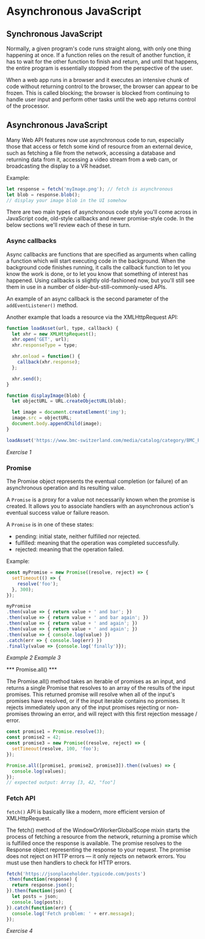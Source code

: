 # Asynchronous JavaScript

## Synchronous JavaScript

Normally, a given program's code runs straight along, with only one thing happening at once. If a function relies on the result of another function, it has to wait for the other function to finish and return, and until that happens, the entire program is essentially stopped from the perspective of the user.

When a web app runs in a browser and it executes an intensive chunk of code without returning control to the browser, the browser can appear to be frozen. This is called blocking; the browser is blocked from continuing to handle user input and perform other tasks until the web app returns control of the processor.


## Asynchronous JavaScript

Many Web API features now use asynchronous code to run, especially those that access or fetch some kind of resource from an external device, such as fetching a file from the network, accessing a database and returning data from it, accessing a video stream from a web cam, or broadcasting the display to a VR headset.

Example:

```js
let response = fetch('myImage.png'); // fetch is asynchronous
let blob = response.blob();
// display your image blob in the UI somehow
```
There are two main types of asynchronous code style you'll come across in JavaScript code, old-style callbacks and newer promise-style code. In the below sections we'll review each of these in turn.

### Async callbacks

Async callbacks are functions that are specified as arguments when calling a function which will start executing code in the background. When the background code finishes running, it calls the callback function to let you know the work is done, or to let you know that something of interest has happened. Using callbacks is slightly old-fashioned now, but you'll still see them in use in a number of older-but-still-commonly-used APIs.

An example of an async callback is the second parameter of the `addEventListener()` method.

Another example that loads a resource via the XMLHttpRequest API:
```js
function loadAsset(url, type, callback) {
  let xhr = new XMLHttpRequest();
  xhr.open('GET', url);
  xhr.responseType = type;

  xhr.onload = function() {
    callback(xhr.response);
  };

  xhr.send();
}

function displayImage(blob) {
  let objectURL = URL.createObjectURL(blob);

  let image = document.createElement('img');
  image.src = objectURL;
  document.body.appendChild(image);
}

loadAsset('https://www.bmc-switzerland.com/media/catalog/category/BMC_Parent_Category_Header_Image_Mountain_All_Mountain_1.jpg', 'blob', displayImage);
```
*Exercise 1*

### Promise

The Promise object represents the eventual completion (or failure) of an asynchronous operation and its resulting value.

A `Promise` is a proxy for a value not necessarily known when the promise is created. It allows you to associate handlers with an asynchronous action's eventual success value or failure reason.

A `Promise` is in one of these states:
- pending: initial state, neither fulfilled nor rejected.
- fulfilled: meaning that the operation was completed successfully.
- rejected: meaning that the operation failed.

Example:
```js
const myPromise = new Promise((resolve, reject) => {
  setTimeout(() => {
    resolve('foo');
  }, 300);
});

myPromise
.then(value => { return value + ' and bar'; })
.then(value => { return value + ' and bar again'; })
.then(value => { return value + ' and again'; })
.then(value => { return value + ' and again'; })
.then(value => { console.log(value) })
.catch(err => { console.log(err) })
.finally(value => {console.log('finally')});
```
*Example 2*
*Example 3*

*** Promise.all() ***

The Promise.all() method takes an iterable of promises as an input, and returns a single Promise that resolves to an array of the results of the input promises. This returned promise will resolve when all of the input's promises have resolved, or if the input iterable contains no promises. It rejects immediately upon any of the input promises rejecting or non-promises throwing an error, and will reject with this first rejection message / error.

```js
const promise1 = Promise.resolve(3);
const promise2 = 42;
const promise3 = new Promise((resolve, reject) => {
  setTimeout(resolve, 100, 'foo');
});

Promise.all([promise1, promise2, promise3]).then((values) => {
  console.log(values);
});
// expected output: Array [3, 42, "foo"]
```

### Fetch API

`fetch()` API is basically like a modern, more efficient version of XMLHttpRequest.

The fetch() method of the WindowOrWorkerGlobalScope mixin starts the process of fetching a resource from the network, returning a promise which is fulfilled once the response is available. The promise resolves to the Response object representing the response to your request. The promise does not reject on HTTP errors — it only rejects on network errors. You must use then handlers to check for HTTP errors.

```js
fetch('https://jsonplaceholder.typicode.com/posts')
.then(function(response) {
  return response.json();
}).then(function(json) {
  let posts = json;
  console.log(posts);
}).catch(function(err) {
  console.log('Fetch problem: ' + err.message);
});
```
*Exercise 4*